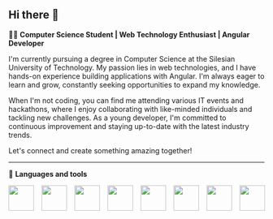 ## Hi there 👋

<!--
**Xp4blos/Xp4blos** is a ✨ _special_ ✨ repository because its `README.md` (this file) appears on your GitHub profile.

Here are some ideas to get you started:

- 🔭 I’m currently working on ...
- 🌱 I’m currently learning ...
- 👯 I’m looking to collaborate on ...
- 🤔 I’m looking for help with ...
- 💬 Ask me about ...
- 📫 How to reach me: ...
- 😄 Pronouns: ...
- ⚡ Fun fact: ...
-->

👨‍💻 <b> Computer Science Student | Web Technology Enthusiast | Angular Developer </b>

I'm currently pursuing a degree in Computer Science at the Silesian University of Technology. My passion lies in web technologies, and I have hands-on experience building applications with Angular. I'm always eager to learn and grow, constantly seeking opportunities to expand my knowledge.

When I'm not coding, you can find me attending various IT events and hackathons, where I enjoy collaborating with like-minded individuals and tackling new challenges. As a young developer, I'm committed to continuous improvement and staying up-to-date with the latest industry trends.

Let's connect and create something amazing together!

<hr>

🧰 <b> Languages and tools </b>

<div style="display: flex;">
<img style="height:50px; padding-right: 15px" src="https://symbols.getvecta.com/stencil_25/0_angular.fe63c22e96.svg">
<img style="height:50px; padding-right: 15px " src="https://symbols.getvecta.com/stencil_25/5_bootstrap.bbf5d3d59c.svg">
<img style="height:50px; padding-right: 15px" src="https://symbols.getvecta.com/stencil_25/14_css3.d930bfb832.svg">
<img style="height:50px; padding-right: 15px" src="https://symbols.getvecta.com/stencil_25/37_html5.d4d8050235.svg">
<img style="height:50px; padding-right: 15px" src="https://symbols.getvecta.com/stencil_25/77_sass.57898c574e.svg">
<img style="height:50px; padding-right: 15px" src="https://symbols.getvecta.com/stencil_25/41_javascript.0ca26ec4ab.svg">
<img style="height:50px; padding-right: 15px" src="https://symbols.getvecta.com/stencil_25/87_typescript.cb2d7326fa.svg">
<img style="height:50px; padding-right: 15px" src="https://symbols.getvecta.com/stencil_25/16_wordpress-blue.2c33385ddd.svg">

</div>

